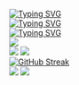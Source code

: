 [![Typing SVG](https://readme-typing-svg.herokuapp.com?font=Fira+Code&pause=1000&color=F7F7F7&width=435&lines=Aymane+Mehdi)](https://git.io/typing-svg)
<br>
[![Typing SVG](https://readme-typing-svg.herokuapp.com?font=Fira+Code&size=50&pause=1000&color=F7F7F7&width=435&lines=Aymane+Mehdi)](https://git.io/typing-svg)
<br>
[![Typing SVG](https://readme-typing-svg.herokuapp.com?font=Fira+Code&pause=1000&color=02F6F7&width=435&lines=Full+Stack+Developer)](https://git.io/typing-svg)
<br>
![](http://github-profile-summary-cards.vercel.app/api/cards/profile-details?username=AymaneMehdi&theme=react)
<br>
![](http://github-profile-summary-cards.vercel.app/api/cards/most-commit-language?username=AymaneMehdi&theme=react)
![](http://github-profile-summary-cards.vercel.app/api/cards/repos-per-language?username=AymaneMehdi&theme=react)
<br>
[![GitHub Streak](https://github-readme-streak-stats.herokuapp.com?user=AymaneMehdi&theme=react&hide_border=true&border_radius=15&card_width=700)](https://git.io/streak-stats)
<br>
![](http://github-profile-summary-cards.vercel.app/api/cards/stats?username=AymaneMehdi&theme=react)
![](http://github-profile-summary-cards.vercel.app/api/cards/productive-time?username=AymaneMehdi&theme=react&utcOffset=8)

